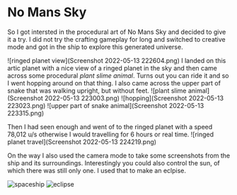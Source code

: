 # No Mans Sky

So I got intersted in the procedural art of No Mans Sky and decided to give it a try. I did not try the crafting gameplay for long and switched to creative mode and got in the ship to explore this generated universe. 

![ringed planet view](Screenshot 2022-05-13 222604.png)
I landed on this artic planet with a nice view of a ringed planet in the sky and then came across some procedural *plant slime animal*. Turns out you can ride it and so I went hopping around on that thing. I also came across the upper part of snake that was walking upright, but without feet.
![plant slime animal](Screenshot 2022-05-13 223003.png)
![hopping](Screenshot 2022-05-13 223023.png)
![upper part of snake animal](Screenshot 2022-05-13 223315.png)

Then I had seen enough and went of to the ringed planet with a speed 78,012 u/s otherwise I would travelling for 6 hours or real time.
![ringed planet travel](Screenshot 2022-05-13 224219.png)

On the way I also used the camera mode to take some screenshots from the ship and its surroundings. Interestingly you could also control the sun, of which there was still only one. I used that to make an eclpise.

![spaceship](May-13@22.40.12.png)
![eclipse](May-13@22.41.23.png)